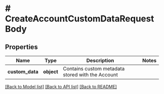 # # CreateAccountCustomDataRequestBody

## Properties

Name | Type | Description | Notes
------------ | ------------- | ------------- | -------------
**custom_data** | **object** | Contains custom metadata stored with the Account |

[[Back to Model list]](../../README.md#models) [[Back to API list]](../../README.md#endpoints) [[Back to README]](../../README.md)
